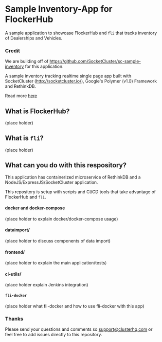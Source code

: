 # Sample Inventory-App for FlockerHub

A sample application to showcase FlockerHub and `fli` that tracks inventory of Dealerships and Vehicles.

### Credit

We are building off of https://github.com/SocketCluster/sc-sample-inventory for this application.

A sample inventory tracking realtime single page app built with SocketCluster (http://socketcluster.io/), Google's Polymer (v1.0) Framework and RethinkDB.

Read more [here](README_original.md)

## What is FlockerHub?

(place holder)

## What is `fli`?

(place holder)

## What can you do with this respository?

This application has containerized microservice of RethinkDB and a NodeJS/ExpressJS/SocketCluster application.

This repository is setup with scripts and CI/CD tools that take advantage of FlockerHub and `fli`.

#### docker and docker-compose

(place holder to explain docker/docker-compose usage)

#### dataimport/

(place holder to discuss components of data import)

#### frontend/

(place holder to explain the main application/tests)

#### ci-utils/

(place holder explain Jenkins integration)

#### `fli-docker`

(place holder what fli-docker and how to use fli-docker with this app)

### Thanks

Please send your questions and comments so support@clusterhq.com or feel free to add issues directly to this repository.
